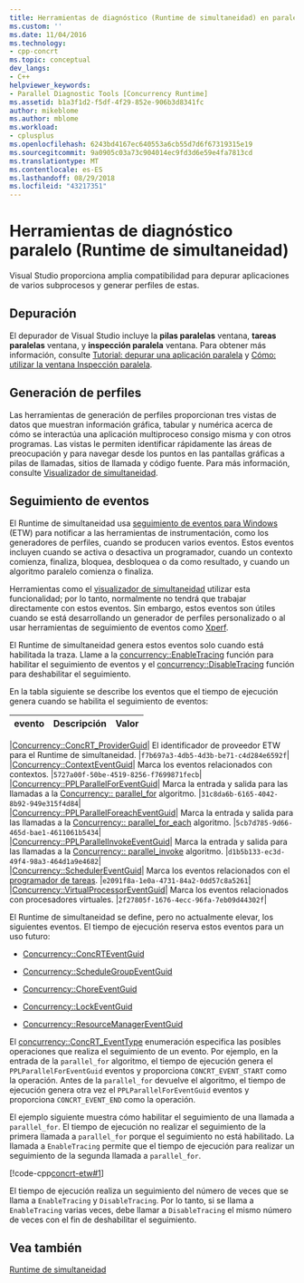 ```yaml
---
title: Herramientas de diagnóstico (Runtime de simultaneidad) en paralelo | Microsoft Docs
ms.custom: ''
ms.date: 11/04/2016
ms.technology:
- cpp-concrt
ms.topic: conceptual
dev_langs:
- C++
helpviewer_keywords:
- Parallel Diagnostic Tools [Concurrency Runtime]
ms.assetid: b1a3f1d2-f5df-4f29-852e-906b3d8341fc
author: mikeblome
ms.author: mblome
ms.workload:
- cplusplus
ms.openlocfilehash: 6243bd4167ec640553a6cb55d7d6f67319315e19
ms.sourcegitcommit: 9a0905c03a73c904014ec9fd3d6e59e4fa7813cd
ms.translationtype: MT
ms.contentlocale: es-ES
ms.lasthandoff: 08/29/2018
ms.locfileid: "43217351"
---
```

# <a name="parallel-diagnostic-tools-concurrency-runtime"></a>Herramientas de diagnóstico paralelo (Runtime de simultaneidad)
Visual Studio proporciona amplia compatibilidad para depurar aplicaciones de varios subprocesos y generar perfiles de estas.  
  
## <a name="debugging"></a>Depuración  
 El depurador de Visual Studio incluye la **pilas paralelas** ventana, **tareas paralelas** ventana, y **inspección paralela** ventana. Para obtener más información, consulte [Tutorial: depurar una aplicación paralela](/visualstudio/debugger/walkthrough-debugging-a-parallel-application) y [Cómo: utilizar la ventana Inspección paralela](/visualstudio/debugger/how-to-use-the-parallel-watch-window).  
  
## <a name="profiling"></a>Generación de perfiles  
 Las herramientas de generación de perfiles proporcionan tres vistas de datos que muestran información gráfica, tabular y numérica acerca de cómo se interactúa una aplicación multiproceso consigo misma y con otros programas. Las vistas le permiten identificar rápidamente las áreas de preocupación y para navegar desde los puntos en las pantallas gráficas a pilas de llamadas, sitios de llamada y código fuente. Para más información, consulte [Visualizador de simultaneidad](/visualstudio/profiling/concurrency-visualizer).  
  
## <a name="event-tracing"></a>Seguimiento de eventos  
 El Runtime de simultaneidad usa [seguimiento de eventos para Windows](/windows/desktop/ETW/event-tracing-portal) (ETW) para notificar a las herramientas de instrumentación, como los generadores de perfiles, cuando se producen varios eventos. Estos eventos incluyen cuando se activa o desactiva un programador, cuando un contexto comienza, finaliza, bloquea, desbloquea o da como resultado, y cuando un algoritmo paralelo comienza o finaliza.  
  
 Herramientas como el [visualizador de simultaneidad](/visualstudio/profiling/concurrency-visualizer) utilizar esta funcionalidad; por lo tanto, normalmente no tendrá que trabajar directamente con estos eventos. Sin embargo, estos eventos son útiles cuando se está desarrollando un generador de perfiles personalizado o al usar herramientas de seguimiento de eventos como [Xperf](http://go.microsoft.com/fwlink/p/?linkid=160628).  
  
 El Runtime de simultaneidad genera estos eventos solo cuando está habilitada la traza. Llame a la [concurrency::EnableTracing](reference/concurrency-namespace-functions.md#enabletracing) función para habilitar el seguimiento de eventos y el [concurrency::DisableTracing](reference/concurrency-namespace-functions.md#disabletracing) función para deshabilitar el seguimiento.  
  
 En la tabla siguiente se describe los eventos que el tiempo de ejecución genera cuando se habilita el seguimiento de eventos:  
  
|evento|Descripción|Valor|  
|-----------|-----------------|-----------|  

|[Concurrency::ConcRT_ProviderGuid](reference/concurrency-namespace-constants1.md#concrt_providerguid)| El identificador de proveedor ETW para el Runtime de simultaneidad. |`f7b697a3-4db5-4d3b-be71-c4d284e6592f`|  
|[Concurrency::ContextEventGuid](reference/concurrency-namespace-constants1.md#contexteventguid)| Marca los eventos relacionados con contextos. |`5727a00f-50be-4519-8256-f7699871fecb`|  
|[Concurrency::PPLParallelForEventGuid](reference/concurrency-namespace-constants1.md#pplparallelforeventguid)| Marca la entrada y salida para las llamadas a la [Concurrency:: parallel_for](reference/concurrency-namespace-functions.md#parallel_for) algoritmo. |`31c8da6b-6165-4042-8b92-949e315f4d84`|  
|[Concurrency::PPLParallelForeachEventGuid](reference/concurrency-namespace-constants1.md#pplparallelforeacheventguid)| Marca la entrada y salida para las llamadas a la [Concurrency:: parallel_for_each](reference/concurrency-namespace-functions.md#parallel_for_each) algoritmo. |`5cb7d785-9d66-465d-bae1-4611061b5434`|  
|[Concurrency::PPLParallelInvokeEventGuid](reference/concurrency-namespace-constants1.md#pplparallelinvokeeventguid)| Marca la entrada y salida para las llamadas a la [Concurrency:: parallel_invoke](reference/concurrency-namespace-functions.md#parallel_invoke) algoritmo. |`d1b5b133-ec3d-49f4-98a3-464d1a9e4682`|  
|[Concurrency::SchedulerEventGuid](reference/concurrency-namespace-constants1.md#schedulereventguid)| Marca los eventos relacionados con el [programador de tareas](../../parallel/concrt/task-scheduler-concurrency-runtime.md). |`e2091f8a-1e0a-4731-84a2-0dd57c8a5261`|  
|[Concurrency::VirtualProcessorEventGuid](reference/concurrency-namespace-constants1.md#virtualprocessoreventguid)| Marca los eventos relacionados con procesadores virtuales. |`2f27805f-1676-4ecc-96fa-7eb09d44302f`|  
  
 El Runtime de simultaneidad se define, pero no actualmente elevar, los siguientes eventos. El tiempo de ejecución reserva estos eventos para un uso futuro:  
  
-   [Concurrency::ConcRTEventGuid](reference/concurrency-namespace-constants1.md#concrteventguid)  
  
-   [Concurrency::ScheduleGroupEventGuid](reference/concurrency-namespace-constants1.md#schedulereventguid)  
  
-   [Concurrency::ChoreEventGuid](reference/concurrency-namespace-constants1.md#choreeventguid)  
  
-   [Concurrency::LockEventGuid](reference/concurrency-namespace-constants1.md#lockeventguid)  
  
-   [Concurrency::ResourceManagerEventGuid](reference/concurrency-namespace-constants1.md#resourcemanagereventguid)  
  
 El [concurrency::ConcRT_EventType](reference/concurrency-namespace-enums.md#concrt_eventtype) enumeración especifica las posibles operaciones que realiza el seguimiento de un evento. Por ejemplo, en la entrada de la `parallel_for` algoritmo, el tiempo de ejecución genera el `PPLParallelForEventGuid` eventos y proporciona `CONCRT_EVENT_START` como la operación. Antes de la `parallel_for` devuelve el algoritmo, el tiempo de ejecución genera otra vez el `PPLParallelForEventGuid` eventos y proporciona `CONCRT_EVENT_END` como la operación.  
  
 El ejemplo siguiente muestra cómo habilitar el seguimiento de una llamada a `parallel_for`. El tiempo de ejecución no realizar el seguimiento de la primera llamada a `parallel_for` porque el seguimiento no está habilitado. La llamada a `EnableTracing` permite que el tiempo de ejecución para realizar un seguimiento de la segunda llamada a `parallel_for`.  
  
 [!code-cpp[concrt-etw#1](../../parallel/concrt/codesnippet/cpp/parallel-diagnostic-tools-concurrency-runtime_1.cpp)]  
  
 El tiempo de ejecución realiza un seguimiento del número de veces que se llama a `EnableTracing` y `DisableTracing`. Por lo tanto, si se llama a `EnableTracing` varias veces, debe llamar a `DisableTracing` el mismo número de veces con el fin de deshabilitar el seguimiento.  
  
## <a name="see-also"></a>Vea también  
 [Runtime de simultaneidad](../../parallel/concrt/concurrency-runtime.md)


